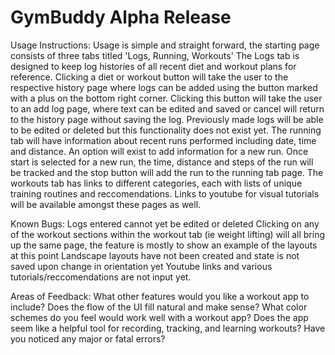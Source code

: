 # GymBuddy Alpha Release

Usage Instructions:
Usage is simple and straight forward, the starting page consists of three tabs titled 'Logs, Running, Workouts'
The Logs tab is designed to keep log histories of all recent diet and workout plans for reference. Clicking a 
diet or workout button will take the user to the respective history page where logs can be added using the button
marked with a plus on the bottom right corner. Clicking this button will take the user to an add log page, where 
text can be edited and saved or cancel will return to the history page without saving the log. Previously made logs
will be able to be edited or deleted but this functionality does not exist yet. The running tab will have information
about recent runs performed including date, time and distance. An option will exist to add information for a new run.
Once start is selected for a new run, the time, distance and steps of the run will be tracked and the stop button will
add the run to the running tab page. The workouts tab has links to different categories, each with lists of unique 
training routines and reccomendations. Links to youtube for visual tutorials will be available amongst these pages as
well.


Known Bugs:
Logs entered cannot yet be edited or deleted
Clicking on any of the workout sections within the workout tab (ie weight lifting) will all bring up the same page, 
the feature is mostly to show an example of the layouts at this point
Landscape layouts have not been created and state is not saved upon change in orientation yet
Youtube links and various tutorials/reccomendations are not input yet.

Areas of Feedback:
What other features would you like a workout app to include?
Does the flow of the UI fill natural and make sense?
What color schemes do you feel would work well with a workout app?
Does the app seem like a helpful tool for recording, tracking, and learning workouts?
Have you noticed any major or fatal errors?
